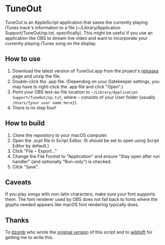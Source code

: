 # TuneOut

TuneOut is an AppleScript application that saves the currently playing iTunes track's information to a file (~/Library/Application Support/TuneOut/np.txt, specifically). This might be useful if you use an application like OBS to stream live video and want to incorporate your currently playing iTunes song on the display.

## How to use

1. Download the latest version of TuneOut.app from the project's [releases](./releases) page and unzip the file.
2. Double-click the .app file. (Depending on your Gatekeeper settings, you may have to right-click the .app file and click "Open".)
3. Point your OBS text-as-file location to `~/Library/Application Support/TuneOut/np.txt`, where `~` consists of your User folder (usually `/Users/{your user name here}`).
4. There is no step four!

## How to build

1. Clone the repository to your macOS computer.
2. Open the .scpt file in Script Editor. (It _should_ be set to open using Script Editor by default.)
3. Click "File ‣ Export..."
4. Change the File Format to "Application" and ensure "Stay open after run handler" (and optionally "Run-only") is checked.
5. Click "Save".

## Caveats

If you play songs with non-latin characters, make sure your font supports them. The font renderer used by OBS does not fall back to fonts where the glyphs needed appears like macOS font rendering typically does.

## Thanks

To [dzomb](https://github.com/dzomb) who wrote the [original version](https://github.com/dzomb/tuneout) of this script and to [wildgift](http://twitch.tv/wildgifticus) for getting me to write this.
